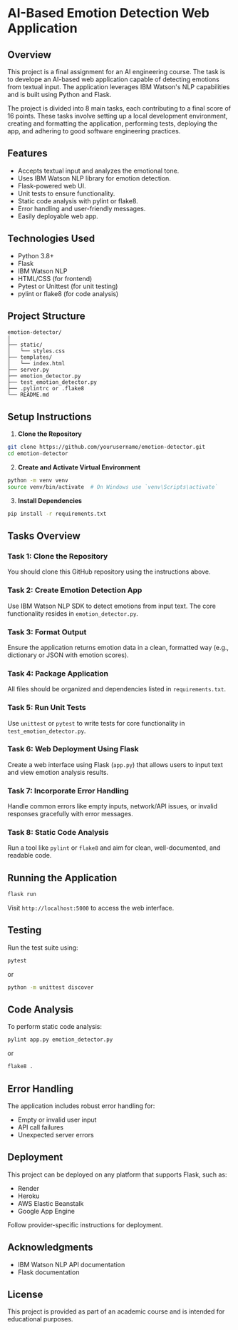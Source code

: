 
# AI-Based Emotion Detection Web Application

## Overview

This project is a final assignment for an AI engineering course. The task is to develope an AI-based web application capable of detecting emotions from textual input. The application leverages IBM Watson's NLP capabilities and is built using Python and Flask.

The project is divided into 8 main tasks, each contributing to a final score of 16 points. These tasks involve setting up a local development environment, creating and formatting the application, performing tests, deploying the app, and adhering to good software engineering practices.

## Features

- Accepts textual input and analyzes the emotional tone.
- Uses IBM Watson NLP library for emotion detection.
- Flask-powered web UI.
- Unit tests to ensure functionality.
- Static code analysis with pylint or flake8.
- Error handling and user-friendly messages.
- Easily deployable web app.

## Technologies Used

- Python 3.8+
- Flask
- IBM Watson NLP
- HTML/CSS (for frontend)
- Pytest or Unittest (for unit testing)
- pylint or flake8 (for code analysis)

## Project Structure

```
emotion-detector/
│
├── static/
│   └── styles.css
├── templates/
│   └── index.html
├── server.py
├── emotion_detector.py
├── test_emotion_detector.py
├── .pylintrc or .flake8
└── README.md
```

## Setup Instructions

1. **Clone the Repository**

```bash
git clone https://github.com/yourusername/emotion-detector.git
cd emotion-detector
```

2. **Create and Activate Virtual Environment**

```bash
python -m venv venv
source venv/bin/activate  # On Windows use `venv\Scripts\activate`
```

3. **Install Dependencies**

```bash
pip install -r requirements.txt
```

## Tasks Overview

### Task 1: Clone the Repository

You should clone this GitHub repository using the instructions above.

### Task 2: Create Emotion Detection App

Use IBM Watson NLP SDK to detect emotions from input text. The core functionality resides in `emotion_detector.py`.

### Task 3: Format Output

Ensure the application returns emotion data in a clean, formatted way (e.g., dictionary or JSON with emotion scores).

### Task 4: Package Application

All files should be organized and dependencies listed in `requirements.txt`.

### Task 5: Run Unit Tests

Use `unittest` or `pytest` to write tests for core functionality in `test_emotion_detector.py`.

### Task 6: Web Deployment Using Flask

Create a web interface using Flask (`app.py`) that allows users to input text and view emotion analysis results.

### Task 7: Incorporate Error Handling

Handle common errors like empty inputs, network/API issues, or invalid responses gracefully with error messages.

### Task 8: Static Code Analysis

Run a tool like `pylint` or `flake8` and aim for clean, well-documented, and readable code.

## Running the Application

```bash
flask run
```

Visit `http://localhost:5000` to access the web interface.


## Testing

Run the test suite using:

```bash
pytest
```

or

```bash
python -m unittest discover
```


## Code Analysis

To perform static code analysis:

```bash
pylint app.py emotion_detector.py
```

or

```bash
flake8 .
```


## Error Handling

The application includes robust error handling for:

- Empty or invalid user input
- API call failures
- Unexpected server errors


## Deployment

This project can be deployed on any platform that supports Flask, such as:

- Render
- Heroku
- AWS Elastic Beanstalk
- Google App Engine

Follow provider-specific instructions for deployment.


## Acknowledgments

- IBM Watson NLP API documentation
- Flask documentation

## License
This project is provided as part of an academic course and is intended for educational purposes.

